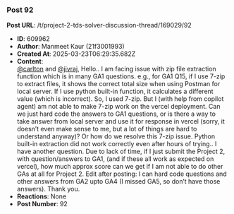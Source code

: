 ### Post 92
**Post URL**: /t/project-2-tds-solver-discussion-thread/169029/92
- **ID**: 609962
- **Author**: Manmeet Kaur (21f3001993)
- **Created At**: 2025-03-23T06:29:35.682Z
- **Content**:  
  <a class="mention" href="/u/carlton">@carlton</a> and <a class="mention" href="/u/jivraj">@jivraj</a>,
Hello.. I am facing issue with zip file extraction function which is in many GA1 questions. e.g., for GA1 Q15, if I use 7-zip to extract files, it shows the correct total size when using Postman for local server. If I use python built-in function, it calculates a different value (which is incorrect). So, I used 7-zip. But I (with help from copilot agent) am not able to make 7-zip work on the vercel deployment. Can we just hard code the answers to GA1 questions, or is there a way to take answer from local server and use it for response in vercel (sorry, it doesn’t even make sense to me, but a lot of things are hard to understand anyway)? Or how do we resolve this 7-zip issue. Python built-in extraction did not work correctly even after hours of trying..
I have another question. Due to lack of time, if I just submit the Project 2, with question/answers to GA1, (and if these all work as expected on vercel), how much approx score can we get if I am not able to do other GAs at all for Project 2. Edit after posting: I can hard code questions and other answers from GA2 upto GA4 (I missed GA5, so don’t have those answers). Thank you.
- **Reactions**: None
- **Post Number**: 92

